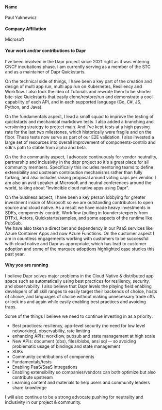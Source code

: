 #### Name
Paul Yuknewicz

#### Company Affiliation
Microsoft

#### Your work and/or contributions to Dapr

I've been involved in the Dapr project since 2021 right as it was entering CNCF incubations phase.  I am currently serving as a member of the STC and as a maintainer of Dapr Quickstarts.  

On the technical side of things, I have been a key part of the creation and design of multi app run, multi app run on Kubernetes, Resiliency and Workflow.  I also took the idea of Tutorials and rewrote 
them to be shorter bite-size Quickstarts that easily clone/restore/run and demonstrate a cool capability of each API, and in each supported language (Go, C#, JS, Python, and Java). 

On the fundamentals aspect, I lead a small squad to improve the testing of quickstarts and mechanical markdown tests.  I also added a branching and versioning strategy to protect main. 
  And I've kept tests at a high passing rate for the last two milestones, which historically were fragile and on the floor.  These tests now serve as part of our E2E validation.
  I also invested a large set of resources into overall improvement of components-contrib and sdk's path to stable from alpha and beta.  

On the the community aspect, I advocate continuously for vendor neutrality, partnership and inclusivity in the dapr project so it's a great place for all community members.  Specifically this 
  includes mentoring teams to define extensibility and upstream contribution mechanisms rather than fully forking, and also includes raising proposal around voting caps per vendor. 
  I am also an avid speaker at Microsoft and neutral conferences around the world, talking about "Invincible cloud native apps using Dapr".  

On the business aspect, I have been a key person lobbying for greater investment inside of Microsoft so we are outstanding contributors to open source and cloud native.  As a result 
we have made heavy investments in SDKs, components-contrib, Workflow (pulling in founders/experts from DTFx), Actors, Quickstarts/samples, and some aspects of the runtime like PubSub.  
  We have also taken a direct bet and dependency in our PaaS services like Azure Container Apps and now Azure Functions.  On the customer aspect I am in countless engagements 
working with customers to be successful with cloud native and Dapr as appropriate, which has lead to customer adoption and some of the marquee adoptions highlighted case studies 
  this past year.  

#### Why you are running

I believe Dapr solves major problems in the Cloud Native & distributed app space such as automatically using best practices for resiliency, security, and observability.  I also 
believe that Dapr  levels the playing field enabling developers of all skill ranges to easily target their backends of choice, hosts of choice, and languages of choice without making unnecessary trade 
offs or lock ins and again while easily enabling best practices and avoiding traps.   

Some of the things I believe we need to continue investing in as a priority:
- Best practices:  resiliency, app-level security (no need for low level networking), observability, rate limiting
- enhancing APIs: workflow, pubsub and state management at high scale
- New APIs: document (dbs), files/blobs, ansi sql -- so avoiding problematic usage of bindings and state management
- SDKs
- Community contributions of components
- Fundamentals/tests
- Enabling PaaS/SaaS intregations
- Enabling extensibility so companies/vendors can both optimize but also contribute upstream
- Learning content and materials to help users and community leaders share knowledge

I will also continue to be a strong advocate pushing for neutrality and inclusivity in our project & community.
  
